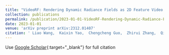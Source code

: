 ```yaml
---
title: "VideoRF: Rendering Dynamic Radiance Fields as 2D Feature Video Streams"
collection: publications
permalink: /publication/2023-01-01-VideoRF-Rendering-Dynamic-Radiance-Fields-as-2D-Feature-Video-Streams
date: 2023-01-01
venue: 'arXiv preprint arXiv:2312.01407'
citation: ' Liao Wang,  Kaixin Yao,  Chengcheng Guo,  Zhirui Zhang,  Qiang Hu,  Jingyi Yu,  Lan Xu,  Minye Wu, &quot;VideoRF: Rendering Dynamic Radiance Fields as 2D Feature Video Streams.&quot; arXiv preprint arXiv:2312.01407, 2023.'
---
```

Use [Google Scholar](https://scholar.google.com/scholar?q=VideoRF:+Rendering+Dynamic+Radiance+Fields+as+2D+Feature+Video+Streams){:target="_blank"} for full citation